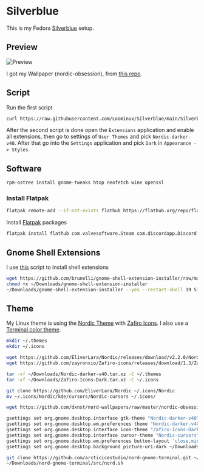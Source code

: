 # Silverblue

This is my Fedora [Silverblue](https://silverblue.fedoraproject.org) setup.

## Preview

![Preview](https://user-images.githubusercontent.com/115210873/199125395-d0ec6b6f-ad1b-4c50-b8fd-4263df1a1789.png)

I got my Wallpaper (nordic-obsession), from [this repo](https://github.com/dxnst/nord-wallpapers).

## Script

Run the first script 
```sh
curl https://raw.githubusercontent.com/Loominux/Silverblue/main/Silverblue-setup.sh | sudo sh
```

After the second script is done open the `Extensions` application and enable all extensions, then go to settings of `User Themes` and pick `Nordic-darker-v40`. After that go into the `Settings` application and pick `Dark` in `Appearance -> Styles`.


## Software

```sh
rpm-ostree install gnome-tweaks htop neofetch wine openssl
```

### Install Flatpak

```sh
flatpak remote-add --if-not-exists flathub https://flathub.org/repo/flathub.flatpakrepo
```

Install [Flatpak](https://www.flatpak.org) packages

```sh
flatpak install flathub com.valvesoftware.Steam com.discordapp.Discord
```
## Gnome Shell Extensions

I use [this](https://github.com/brunelli/gnome-shell-extension-installer/) script to install shell extensions

```sh
wget https://github.com/brunelli/gnome-shell-extension-installer/raw/master/gnome-shell-extension-installer -P  ~/Downloads/
chmod +x ~/Downloads/gnome-shell-extension-installer
~/Downloads/gnome-shell-extension-installer --yes --restart-shell 19 517 4099 1319 2890 
```

## Theme

My Linux theme is using the [Nordic Theme](https://github.com/EliverLara/Nordic) with [Zafiro Icons](https://github.com/zayronxio/Zafiro-icons). I also use a [Terminal color theme](https://github.com/arcticicestudio/nord-gnome-terminal).

```sh
mkdir ~/.themes
mkdir ~/.icons

wget https://github.com/EliverLara/Nordic/releases/download/v2.2.0/Nordic-darker-v40.tar.xz -P ~/Downloads/
wget https://github.com/zayronxio/Zafiro-icons/releases/download/1.3/Zafiro-Icons-Dark.tar.xz -P ~/Downloads/

tar -xf ~/Downloads/Nordic-darker-v40.tar.xz -C ~/.themes
tar -xf ~/Downloads/Zafiro-Icons-Dark.tar.xz -C ~/.icons

git clone https://github.com/EliverLara/Nordic ~/.icons/Nordic
mv ~/.icons/Nordic/kde/cursors/Nordic-cursors ~/.icons/

wget https://github.com/dxnst/nord-wallpapers/raw/master/nordic-obsession.png -P ~/Downloads

gsettings set org.gnome.desktop.interface gtk-theme "Nordic-darker-v40"
gsettings set org.gnome.desktop.wm.preferences theme "Nordic-darker-v40"
gsettings set org.gnome.desktop.interface icon-theme "Zafiro-Icons-Dark"
gsettings set org.gnome.desktop.interface cursor-theme "Nordic-cursors"
gsettings set org.gnome.desktop.wm.preferences button-layout 'close,minimize,maximize:appmenu'
gsettings set org.gnome.desktop.background picture-uri-dark ~/Downloads/nordic-obsession.png

git clone https://github.com/arcticicestudio/nord-gnome-terminal.git ~/Downloads/nord-gnome-terminal
~/Downloads/nord-gnome-terminal/src/nord.sh
```
